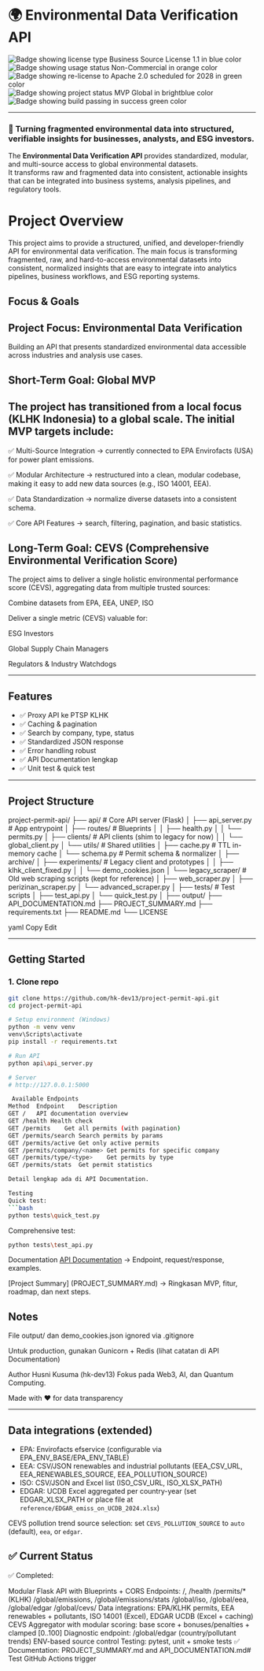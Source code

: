# 🌍 Environmental Data Verification API

![Badge showing license type Business Source License 1.1 in blue color](https://img.shields.io/badge/License-BSL--1.1-blue.svg) 
![Badge showing usage status Non-Commercial in orange color](https://img.shields.io/badge/Use-Non--Commercial-orange.svg)
![Badge showing re-license to Apache 2.0 scheduled for 2028 in green color](https://img.shields.io/badge/Re--License-Apache%202.0%20(2028)-green.svg)
![Badge showing project status MVP Global in brightblue color](https://img.shields.io/badge/Status-MVP%20Global-brightblue.svg)
![Badge showing build passing in success green color](https://img.shields.io/badge/Build-Passing-success.svg)

---

### 🚀 Turning fragmented environmental data into structured, verifiable insights for businesses, analysts, and ESG investors.

The **Environmental Data Verification API** provides standardized, modular, and multi-source access to global environmental datasets.  
It transforms raw and fragmented data into consistent, actionable insights that can be integrated into business systems, analysis pipelines, and regulatory tools.


# Project Overview

This project aims to provide a structured, unified, and developer-friendly API for environmental data verification.
The main focus is transforming fragmented, raw, and hard-to-access environmental datasets into consistent, normalized insights that are easy to integrate into analytics pipelines, business workflows, and ESG reporting systems.

## Focus & Goals
## Project Focus: Environmental Data Verification

Building an API that presents standardized environmental data accessible across industries and analysis use cases.

## Short-Term Goal: Global MVP

## The project has transitioned from a local focus (KLHK Indonesia) to a global scale. The initial MVP targets include:

✅ Multi-Source Integration → currently connected to EPA Envirofacts (USA) for power plant emissions.

✅ Modular Architecture → restructured into a clean, modular codebase, making it easy to add new data sources (e.g., ISO 14001, EEA).

✅ Data Standardization → normalize diverse datasets into a consistent schema.

✅ Core API Features → search, filtering, pagination, and basic statistics.

## Long-Term Goal: CEVS (Comprehensive Environmental Verification Score)

The project aims to deliver a single holistic environmental performance score (CEVS), aggregating data from multiple trusted sources:

Combine datasets from EPA, EEA, UNEP, ISO

Deliver a single metric (CEVS) valuable for:

ESG Investors

Global Supply Chain Managers

Regulators & Industry Watchdogs  

---

## Features
- ✅ Proxy API ke PTSP KLHK  
- ✅ Caching & pagination  
- ✅ Search by company, type, status  
- ✅ Standardized JSON response  
- ✅ Error handling robust  
- ✅ API Documentation lengkap  
- ✅ Unit test & quick test  

---

## Project Structure
project-permit-api/
├── api/                         # Core API server (Flask)
│   ├── api_server.py            # App entrypoint
│   ├── routes/                  # Blueprints
│   │   ├── health.py
│   │   └── permits.py
│   ├── clients/                 # API clients (shim to legacy for now)
│   │   └── global_client.py
│   └── utils/                   # Shared utilities
│       ├── cache.py             # TTL in-memory cache
│       └── schema.py            # Permit schema & normalizer
│
├── archive/
│   ├── experiments/             # Legacy client and prototypes
│   │   ├── klhk_client_fixed.py
│   │   └── demo_cookies.json
│   └── legacy_scraper/          # Old web scraping scripts (kept for reference)
│       ├── web_scraper.py
│       ├── perizinan_scraper.py
│       └── advanced_scraper.py
│
├── tests/                       # Test scripts
│   ├── test_api.py
│   └── quick_test.py
│
├── output/
├── API_DOCUMENTATION.md
├── PROJECT_SUMMARY.md
├── requirements.txt
├── README.md
└── LICENSE

yaml
Copy
Edit

---

## Getting Started

### 1. Clone repo
```bash
git clone https://github.com/hk-dev13/project-permit-api.git
cd project-permit-api

# Setup environment (Windows)
python -m venv venv
venv\Scripts\activate
pip install -r requirements.txt

# Run API
python api\api_server.py

# Server
# http://127.0.0.1:5000

 Available Endpoints
Method	Endpoint	Description
GET	/	API documentation overview
GET	/health	Health check
GET	/permits	Get all permits (with pagination)
GET	/permits/search	Search permits by params
GET	/permits/active	Get only active permits
GET	/permits/company/<name>	Get permits for specific company
GET	/permits/type/<type>	Get permits by type
GET	/permits/stats	Get permit statistics

Detail lengkap ada di API Documentation.

Testing
Quick test:
```bash
python tests\quick_test.py
```

Comprehensive test:
```bash
python tests\test_api.py
```

Documentation
[API Documentation](API_DOCUMENTATION.md) → Endpoint, request/response, examples.

[Project Summary] (PROJECT_SUMMARY.md) → Ringkasan MVP, fitur, roadmap, dan next steps.


## Notes
File output/ dan demo_cookies.json ignored via .gitignore

Untuk production, gunakan Gunicorn + Redis (lihat catatan di API Documentation)

Author
Husni Kusuma (hk-dev13)
Fokus pada Web3, AI, dan Quantum Computing.

Made with ❤️ for data transparency

---

## Data integrations (extended)

- EPA: Envirofacts efservice (configurable via EPA_ENV_BASE/EPA_ENV_TABLE)
- EEA: CSV/JSON renewables and industrial pollutants (EEA_CSV_URL, EEA_RENEWABLES_SOURCE, EEA_POLLUTION_SOURCE)
- ISO: CSV/JSON and Excel list (ISO_CSV_URL, ISO_XLSX_PATH)
- EDGAR: UCDB Excel aggregated per country-year (set EDGAR_XLSX_PATH or place file at `reference/EDGAR_emiss_on_UCDB_2024.xlsx`)

CEVS pollution trend source selection: set `CEVS_POLLUTION_SOURCE` to `auto` (default), `eea`, or `edgar`.

## ✅ Current Status

✅ Completed:

Modular Flask API with Blueprints + CORS
Endpoints:
/, /health
/permits/* (KLHK)
/global/emissions, /global/emissions/stats
/global/iso, /global/eea, /global/edgar
/global/cevs/<company>
Data integrations: EPA/KLHK permits, EEA renewables + pollutants, ISO 14001 (Excel), EDGAR UCDB (Excel + caching)
CEVS Aggregator with modular scoring: base score + bonuses/penalties + clamped [0..100]
Diagnostic endpoint: /global/edgar (country/pollutant trends)
ENV-based source control
Testing: pytest, unit + smoke tests ✅
Documentation: PROJECT_SUMMARY.md and API_DOCUMENTATION.md#   T e s t   G i t H u b   A c t i o n s   t r i g g e r  
 